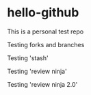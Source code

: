 hello-github
============

This is a personal test repo

Testing forks and branches

Testing 'stash'

Testing 'review ninja'

Testing 'review ninja 2.0'

